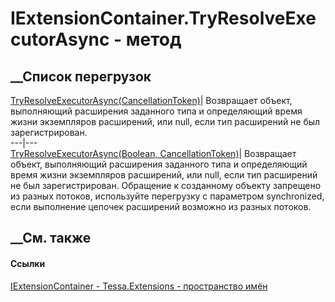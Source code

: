 # IExtensionContainer.TryResolveExecutorAsync - метод
##  __Список перегрузок
[TryResolveExecutorAsync<TExtension>(CancellationToken)](M_Tessa_Extensions_IExtensionContainer_TryResolveExecutorAsync__1_1.htm)|
Возвращает объект, выполняющий расширения заданного типа и определяющий время
жизни экземпляров расширений, или null, если тип расширений не был
зарегистрирован.  
---|---  
[TryResolveExecutorAsync<TExtension>(Boolean,
CancellationToken)](M_Tessa_Extensions_IExtensionContainer_TryResolveExecutorAsync__1.htm)|
Возвращает объект, выполняющий расширения заданного типа и определяющий время
жизни экземпляров расширений, или null, если тип расширений не был
зарегистрирован.
Обращение к созданному объекту запрещено из разных потоков, используйте
перегрузку с параметром synchronized, если выполнение цепочек расширений
возможно из разных потоков.  
##  __См. также
#### Ссылки
[IExtensionContainer - ](T_Tessa_Extensions_IExtensionContainer.htm)
[Tessa.Extensions - пространство имён](N_Tessa_Extensions.htm)
